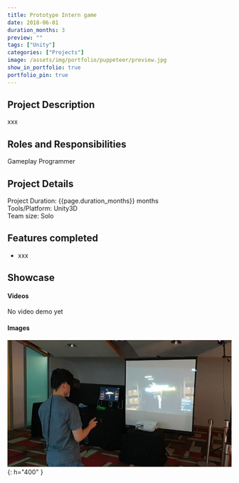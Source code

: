```yaml
---
title: Prototype Intern game 
date: 2018-06-01
duration_months: 3
preview: ""
tags: ["Unity"]
categories: ["Projects"]
image: /assets/img/portfolio/puppeteer/preview.jpg
show_in_portfolio: true
portfolio_pin: true
---
```


## **Project Description**
xxx

## **Roles and Responsibilities**
Gameplay Programmer  

## **Project Details**
Project Duration: {{page.duration_months}} months  
Tools/Platform: Unity3D  
Team size: Solo  

## Features completed  
- xxx

## **Showcase**
#### Videos  
No video demo yet

#### Images  
![](/assets/img/portfolio/puppeteer/1696666444632.jpg){: h="400" }  
